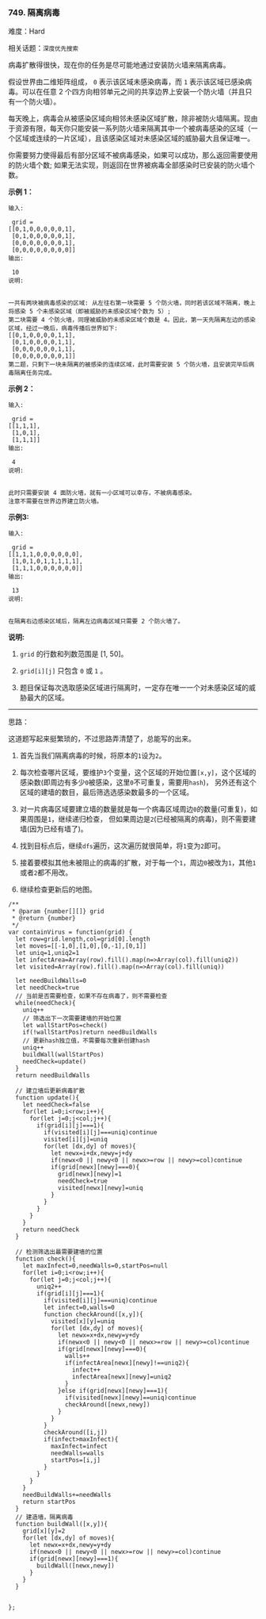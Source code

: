 ### 749. 隔离病毒

难度：Hard

相关话题：`深度优先搜索`

病毒扩散得很快，现在你的任务是尽可能地通过安装防火墙来隔离病毒。



假设世界由二维矩阵组成， `0`  表示该区域未感染病毒，而  `1`  表示该区域已感染病毒。可以在任意 2 个四方向相邻单元之间的共享边界上安装一个防火墙（并且只有一个防火墙）。



每天晚上，病毒会从被感染区域向相邻未感染区域扩散，除非被防火墙隔离。现由于资源有限，每天你只能安装一系列防火墙来隔离其中一个被病毒感染的区域（一个区域或连续的一片区域），且该感染区域对未感染区域的威胁最大且保证唯一。



你需要努力使得最后有部分区域不被病毒感染，如果可以成功，那么返回需要使用的防火墙个数; 如果无法实现，则返回在世界被病毒全部感染时已安装的防火墙个数。







**示例 1：** 





```
输入:

 grid = 
[[0,1,0,0,0,0,0,1],
 [0,1,0,0,0,0,0,1],
 [0,0,0,0,0,0,0,1],
 [0,0,0,0,0,0,0,0]]
输出:

 10
说明:


一共有两块被病毒感染的区域: 从左往右第一块需要 5 个防火墙，同时若该区域不隔离，晚上将感染 5 个未感染区域（即被威胁的未感染区域个数为 5）;
第二块需要 4 个防火墙，同理被威胁的未感染区域个数是 4。因此，第一天先隔离左边的感染区域，经过一晚后，病毒传播后世界如下:
[[0,1,0,0,0,0,1,1],
 [0,1,0,0,0,0,1,1],
 [0,0,0,0,0,0,1,1],
 [0,0,0,0,0,0,0,1]]
第二题，只剩下一块未隔离的被感染的连续区域，此时需要安装 5 个防火墙，且安装完毕后病毒隔离任务完成。

```


**示例 2：** 





```
输入:

 grid = 
[[1,1,1],
 [1,0,1],
 [1,1,1]]
输出:

 4
说明:

 
此时只需要安装 4 面防火墙，就有一小区域可以幸存，不被病毒感染。
注意不需要在世界边界建立防火墙。
```






**示例3:** 





```
输入:

 grid = 
[[1,1,1,0,0,0,0,0,0],
 [1,0,1,0,1,1,1,1,1],
 [1,1,1,0,0,0,0,0,0]]
输出:

 13
说明:

 
在隔离右边感染区域后，隔离左边病毒区域只需要 2 个防火墙了。

```






**说明:** 




1.  `grid`  的行数和列数范围是 [1, 50]。

2.  `grid[i][j]` 只包含 `0` 或 `1` 。

3. 题目保证每次选取感染区域进行隔离时，一定存在唯一一个对未感染区域的威胁最大的区域。










-----

思路：

这道题写起来挺繁琐的，不过思路弄清楚了，总能写的出来。

1. 首先当我们隔离病毒的时候，将原本的`1`设为`2`。

2. 每次检查哪片区域，要维护`3`个变量，这个区域的开始位置`[x,y]`，这个区域的感染数(即周边有多少`0`被感染，这里`0`不可重复，需要用`hash`)，
另外还有这个区域的建墙的数目，最后筛选选感染数最多的一个区域。

3. 对一片病毒区域要建立墙的数量就是每一个病毒区域周边`0`的数量(可重复)，如果周围是`1`，继续递归检查，
但如果周边是`2`(已经被隔离的病毒)，则不需要建墙(因为已经有墙了)。

4. 找到目标点后，继续`dfs`遍历，这次遍历就很简单，将`1`变为`2`即可。

5. 接着要模拟其他未被阻止的病毒的扩散，对于每一个`1`，周边`0`被改为`1`，其他`1`或者`2`都不用改。

6. 继续检查更新后的地图。


```
/**
 * @param {number[][]} grid
 * @return {number}
 */
var containVirus = function(grid) {
  let row=grid.length,col=grid[0].length  
  let moves=[[-1,0],[1,0],[0,-1],[0,1]]
  let uniq=1,uniq2=1
  let infectArea=Array(row).fill().map(n=>Array(col).fill(uniq2))
  let visited=Array(row).fill().map(n=>Array(col).fill(uniq))
  
  let needBuildWalls=0
  let needCheck=true
  // 当前是否需要检查，如果不存在病毒了，则不需要检查
  while(needCheck){
    uniq++
    // 筛选出下一次需要建墙的开始位置
    let wallStartPos=check()
    if(!wallStartPos)return needBuildWalls
    // 更新hash独立值，不需要每次重新创建hash
    uniq++
    buildWall(wallStartPos)
    needCheck=update()    
  }
  return needBuildWalls

  // 建立墙后更新病毒扩散
  function update(){
    let needCheck=false
    for(let i=0;i<row;i++){
      for(let j=0;j<col;j++){
        if(grid[i][j]===1){
          if(visited[i][j]===uniq)continue
          visited[i][j]=uniq
          for(let [dx,dy] of moves){
            let newx=i+dx,newy=j+dy
            if(newx<0 || newy<0 || newx>=row || newy>=col)continue
            if(grid[newx][newy]===0){
              grid[newx][newy]=1
              needCheck=true
              visited[newx][newy]=uniq
            }
          }
        }
      }
    }
    return needCheck
  }
  
  // 检测筛选出最需要建墙的位置
  function check(){
    let maxInfect=0,needWalls=0,startPos=null
    for(let i=0;i<row;i++){
      for(let j=0;j<col;j++){
        uniq2++
        if(grid[i][j]===1){
          if(visited[i][j]===uniq)continue
          let infect=0,walls=0
          function checkAround([x,y]){
            visited[x][y]=uniq
            for(let [dx,dy] of moves){
              let newx=x+dx,newy=y+dy
              if(newx<0 || newy<0 || newx>=row || newy>=col)continue
              if(grid[newx][newy]===0){
                walls++
                if(infectArea[newx][newy]!==uniq2){
                  infect++
                  infectArea[newx][newy]=uniq2
                }
              }else if(grid[newx][newy]===1){
                if(visited[newx][newy]==uniq)continue
                checkAround([newx,newy])
              }
            }  
          }
          checkAround([i,j])
          if(infect>maxInfect){
            maxInfect=infect
            needWalls=walls
            startPos=[i,j]
          }
        }
      }
    }
    needBuildWalls+=needWalls
    return startPos
  }
  // 建造墙，隔离病毒
  function buildWall([x,y]){
    grid[x][y]=2
    for(let [dx,dy] of moves){
      let newx=x+dx,newy=y+dy
      if(newx<0 || newy<0 || newx>=row || newy>=col)continue
      if(grid[newx][newy]===1){
        buildWall([newx,newy])
      }
    }
  }


};



```

